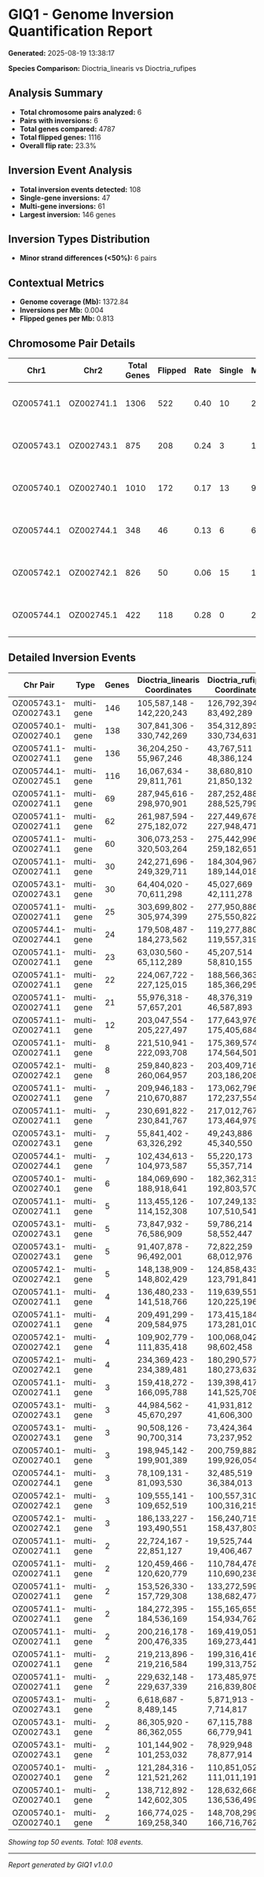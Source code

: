 # GIQ1 - Genome Inversion Quantification Report

**Generated:** 2025-08-19 13:38:17

**Species Comparison:** Dioctria_linearis vs Dioctria_rufipes

## Analysis Summary

- **Total chromosome pairs analyzed:** 6
- **Pairs with inversions:** 6
- **Total genes compared:** 4787
- **Total flipped genes:** 1116
- **Overall flip rate:** 23.3%

## Inversion Event Analysis

- **Total inversion events detected:** 108
- **Single-gene inversions:** 47
- **Multi-gene inversions:** 61
- **Largest inversion:** 146 genes

## Inversion Types Distribution

- **Minor strand differences (<50%):** 6 pairs

## Contextual Metrics

- **Genome coverage (Mb):** 1372.84
- **Inversions per Mb:** 0.004
- **Flipped genes per Mb:** 0.813

## Chromosome Pair Details

| Chr1 | Chr2 | Total Genes | Flipped | Rate | Single | Multi | Largest | Type |
|------|------|-------------|---------|------|--------|-------|---------|------|
| OZ005741.1 | OZ002741.1 | 1306 | 522 | 0.40 | 10 | 24 | 136 | Minor strand differences (<50%) |
| OZ005743.1 | OZ002743.1 | 875 | 208 | 0.24 | 3 | 10 | 146 | Minor strand differences (<50%) |
| OZ005740.1 | OZ002740.1 | 1010 | 172 | 0.17 | 13 | 9 | 138 | Minor strand differences (<50%) |
| OZ005744.1 | OZ002744.1 | 348 | 46 | 0.13 | 6 | 6 | 24 | Minor strand differences (<50%) |
| OZ005742.1 | OZ002742.1 | 826 | 50 | 0.06 | 15 | 10 | 8 | Minor strand differences (<50%) |
| OZ005744.1 | OZ002745.1 | 422 | 118 | 0.28 | 0 | 2 | 116 | Minor strand differences (<50%) |

## Detailed Inversion Events

| Chr Pair | Type | Genes | Dioctria_linearis Coordinates | Dioctria_rufipes Coordinates | Span (bp) |
|----------|------|-------|----------------------|----------------------|----------|
| OZ005743.1-OZ002743.1 | multi-gene | 146 | 105,587,148 - 142,220,243 | 126,792,394 - 83,492,289 | 36,633,095 |
| OZ005740.1-OZ002740.1 | multi-gene | 138 | 307,841,306 - 330,742,269 | 354,312,893 - 330,734,631 | 22,900,963 |
| OZ005741.1-OZ002741.1 | multi-gene | 136 | 36,204,250 - 55,967,246 | 43,767,511 - 48,386,124 | 19,762,996 |
| OZ005744.1-OZ002745.1 | multi-gene | 116 | 16,067,634 - 29,811,761 | 38,680,810 - 21,850,132 | 13,744,127 |
| OZ005741.1-OZ002741.1 | multi-gene | 69 | 287,945,616 - 298,970,901 | 287,252,488 - 288,525,799 | 11,025,285 |
| OZ005741.1-OZ002741.1 | multi-gene | 62 | 261,987,594 - 275,182,072 | 227,449,678 - 227,948,471 | 13,194,478 |
| OZ005741.1-OZ002741.1 | multi-gene | 60 | 306,073,253 - 320,503,264 | 275,442,996 - 259,182,651 | 14,430,011 |
| OZ005741.1-OZ002741.1 | multi-gene | 30 | 242,271,696 - 249,329,711 | 184,304,967 - 189,144,018 | 7,058,015 |
| OZ005743.1-OZ002743.1 | multi-gene | 30 | 64,404,020 - 70,611,298 | 45,027,669 - 42,111,278 | 6,207,278 |
| OZ005741.1-OZ002741.1 | multi-gene | 25 | 303,699,802 - 305,974,399 | 277,950,886 - 275,550,822 | 2,274,597 |
| OZ005744.1-OZ002744.1 | multi-gene | 24 | 179,508,487 - 184,273,562 | 119,277,880 - 119,557,319 | 4,765,075 |
| OZ005741.1-OZ002741.1 | multi-gene | 23 | 63,030,560 - 65,112,289 | 45,207,514 - 58,810,155 | 2,081,729 |
| OZ005741.1-OZ002741.1 | multi-gene | 22 | 224,067,722 - 227,125,015 | 188,566,363 - 185,366,295 | 3,057,293 |
| OZ005741.1-OZ002741.1 | multi-gene | 21 | 55,976,318 - 57,657,201 | 48,376,319 - 46,587,893 | 1,680,883 |
| OZ005741.1-OZ002741.1 | multi-gene | 12 | 203,047,554 - 205,227,497 | 177,643,976 - 175,405,684 | 2,179,943 |
| OZ005741.1-OZ002741.1 | multi-gene | 8 | 221,510,941 - 222,093,708 | 175,369,574 - 174,564,501 | 582,767 |
| OZ005742.1-OZ002742.1 | multi-gene | 8 | 259,840,823 - 260,064,957 | 203,409,716 - 203,186,208 | 224,134 |
| OZ005741.1-OZ002741.1 | multi-gene | 7 | 209,946,183 - 210,670,887 | 173,062,796 - 172,237,554 | 724,704 |
| OZ005741.1-OZ002741.1 | multi-gene | 7 | 230,691,822 - 230,841,767 | 217,012,767 - 173,464,979 | 149,945 |
| OZ005743.1-OZ002743.1 | multi-gene | 7 | 55,841,402 - 63,326,292 | 49,243,886 - 45,340,550 | 7,484,890 |
| OZ005744.1-OZ002744.1 | multi-gene | 7 | 102,434,613 - 104,973,587 | 55,220,173 - 55,357,714 | 2,538,974 |
| OZ005740.1-OZ002740.1 | multi-gene | 6 | 184,069,690 - 188,918,641 | 182,362,313 - 192,803,570 | 4,848,951 |
| OZ005741.1-OZ002741.1 | multi-gene | 5 | 113,455,126 - 114,152,308 | 107,249,133 - 107,510,541 | 697,182 |
| OZ005743.1-OZ002743.1 | multi-gene | 5 | 73,847,932 - 76,586,909 | 59,786,214 - 58,552,447 | 2,738,977 |
| OZ005743.1-OZ002743.1 | multi-gene | 5 | 91,407,878 - 96,492,001 | 72,822,259 - 68,012,976 | 5,084,123 |
| OZ005742.1-OZ002742.1 | multi-gene | 5 | 148,138,909 - 148,802,429 | 124,858,433 - 123,791,841 | 663,520 |
| OZ005741.1-OZ002741.1 | multi-gene | 4 | 136,480,233 - 141,518,766 | 119,639,551 - 120,225,196 | 5,038,533 |
| OZ005741.1-OZ002741.1 | multi-gene | 4 | 209,491,299 - 209,584,975 | 173,415,184 - 173,281,010 | 93,676 |
| OZ005742.1-OZ002742.1 | multi-gene | 4 | 109,902,779 - 111,835,418 | 100,068,042 - 98,602,458 | 1,932,639 |
| OZ005742.1-OZ002742.1 | multi-gene | 4 | 234,369,423 - 234,389,481 | 180,290,577 - 180,273,632 | 20,058 |
| OZ005741.1-OZ002741.1 | multi-gene | 3 | 159,418,272 - 166,095,788 | 139,398,417 - 141,525,708 | 6,677,516 |
| OZ005743.1-OZ002743.1 | multi-gene | 3 | 44,984,562 - 45,670,297 | 41,931,812 - 41,606,300 | 685,735 |
| OZ005743.1-OZ002743.1 | multi-gene | 3 | 90,508,126 - 90,700,314 | 73,424,364 - 73,237,952 | 192,188 |
| OZ005740.1-OZ002740.1 | multi-gene | 3 | 198,945,142 - 199,901,389 | 200,759,882 - 199,926,054 | 956,247 |
| OZ005744.1-OZ002744.1 | multi-gene | 3 | 78,109,131 - 81,093,530 | 32,485,519 - 36,384,013 | 2,984,399 |
| OZ005742.1-OZ002742.1 | multi-gene | 3 | 109,555,141 - 109,652,519 | 100,557,310 - 100,316,215 | 97,378 |
| OZ005742.1-OZ002742.1 | multi-gene | 3 | 186,133,227 - 193,490,551 | 156,240,715 - 158,437,803 | 7,357,324 |
| OZ005741.1-OZ002741.1 | multi-gene | 2 | 22,724,167 - 22,851,127 | 19,525,744 - 19,406,467 | 126,960 |
| OZ005741.1-OZ002741.1 | multi-gene | 2 | 120,459,466 - 120,620,779 | 110,784,478 - 110,690,238 | 161,313 |
| OZ005741.1-OZ002741.1 | multi-gene | 2 | 153,526,330 - 157,729,308 | 133,272,599 - 138,682,477 | 4,202,978 |
| OZ005741.1-OZ002741.1 | multi-gene | 2 | 184,272,395 - 184,536,169 | 155,165,655 - 154,934,762 | 263,774 |
| OZ005741.1-OZ002741.1 | multi-gene | 2 | 200,216,178 - 200,476,335 | 169,419,051 - 169,273,441 | 260,157 |
| OZ005741.1-OZ002741.1 | multi-gene | 2 | 219,213,896 - 219,216,584 | 199,316,416 - 199,313,752 | 2,688 |
| OZ005741.1-OZ002741.1 | multi-gene | 2 | 229,632,148 - 229,637,339 | 173,485,975 - 216,839,808 | 5,191 |
| OZ005743.1-OZ002743.1 | multi-gene | 2 | 6,618,687 - 8,489,145 | 5,871,913 - 7,714,817 | 1,870,458 |
| OZ005743.1-OZ002743.1 | multi-gene | 2 | 86,305,920 - 86,362,055 | 67,115,788 - 66,779,941 | 56,135 |
| OZ005743.1-OZ002743.1 | multi-gene | 2 | 101,144,902 - 101,253,032 | 78,929,948 - 78,877,914 | 108,130 |
| OZ005740.1-OZ002740.1 | multi-gene | 2 | 121,284,316 - 121,521,262 | 110,851,052 - 111,011,191 | 236,946 |
| OZ005740.1-OZ002740.1 | multi-gene | 2 | 138,712,892 - 142,602,305 | 128,632,668 - 136,536,499 | 3,889,413 |
| OZ005740.1-OZ002740.1 | multi-gene | 2 | 166,774,025 - 169,258,340 | 148,708,299 - 166,716,762 | 2,484,315 |

*Showing top 50 events. Total: 108 events.*

---
*Report generated by GIQ1 v1.0.0*
